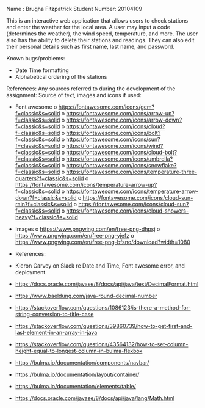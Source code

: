 Name : Brugha Fitzpatrick Student Number: 20104109

This is an interactive web application that allows users to check stations and enter the weather for the local area. A user may input a code (determines the weather), the wind speed, temperature, and more. The user also has the ability to delete their stations and readings. They can also edit their personal details such as first name, last name, and password.

Known bugs/problems:
- Date Time formatting
- Alphabetical ordering of the stations

References: Any sources referred to during the development of the assignment:
Source of text, images and icons if used:

- Font awesome
  o https://fontawesome.com/icons/gem?f=classic&s=solid
  o https://fontawesome.com/icons/arrow-up?f=classic&s=solid
  o https://fontawesome.com/icons/arrow-down?f=classic&s=solid
  o https://fontawesome.com/icons/cloud?f=classic&s=solid
  o https://fontawesome.com/icons/bolt?f=classic&s=solid
  o https://fontawesome.com/icons/sun?f=classic&s=solid
  o https://fontawesome.com/icons/wind?f=classic&s=solid
  o https://fontawesome.com/icons/cloud-bolt?f=classic&s=solid
  o https://fontawesome.com/icons/umbrella?f=classic&s=solid
  o https://fontawesome.com/icons/snowflake?f=classic&s=solid
  o https://fontawesome.com/icons/temperature-three-quarters?f=classic&s=solid
  o https://fontawesome.com/icons/temperature-arrow-up?f=classic&s=solid
  o https://fontawesome.com/icons/temperature-arrow-down?f=classic&s=solid
  o https://fontawesome.com/icons/cloud-sun-rain?f=classic&s=solid
  o https://fontawesome.com/icons/cloud-sun?f=classic&s=solid
  o https://fontawesome.com/icons/cloud-showers-heavy?f=classic&s=solid

- Images
  o https://www.pngwing.com/en/free-png-dhpsj
  o https://www.pngwing.com/en/free-png-yjefz
  o https://www.pngwing.com/en/free-png-bfsno/download?width=1080
  
- References:
- Kieron Garvey on Slack re Date and Time, Font awesome error, and deployment.
- https://docs.oracle.com/javase/8/docs/api/java/text/DecimalFormat.html
- https://www.baeldung.com/java-round-decimal-number
- https://stackoverflow.com/questions/1086123/is-there-a-method-for-string-conversion-to-title-case
- https://stackoverflow.com/questions/39860739/how-to-get-first-and-last-element-in-an-array-in-java
- https://stackoverflow.com/questions/43564132/how-to-set-column-height-equal-to-longest-column-in-bulma-flexbox
- https://bulma.io/documentation/components/navbar/
- https://bulma.io/documentation/layout/container/
- https://bulma.io/documentation/elements/table/
- https://docs.oracle.com/javase/8/docs/api/java/lang/Math.html
